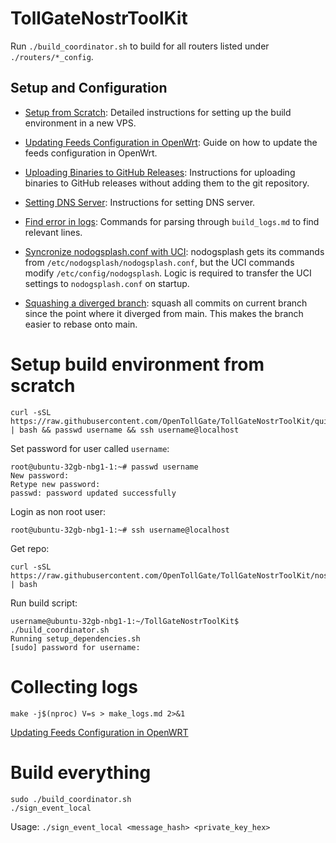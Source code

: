 # TollGateNostrToolKit

Run `./build_coordinator.sh` to build for all routers listed under `./routers/*_config`.

## Setup and Configuration

- [Setup from Scratch](setup_from_scratch.md): Detailed instructions for setting up the build environment in a new VPS.

- [Updating Feeds Configuration in OpenWrt](updating_feeds_conf_in_openwrt.md): Guide on how to update the feeds configuration in OpenWrt.

- [Uploading Binaries to GitHub Releases](upload_binaries_to_github.md): Instructions for uploading binaries to GitHub releases without adding them to the git repository.

- [Setting DNS Server](setting_dns_server.md): Instructions for setting DNS server.

- [Find error in logs](find_error_in_logs.md): Commands for parsing through `build_logs.md` to find relevant lines.

- [Syncronize nodogsplash.conf with UCI](nodogsplash_configuration.md): nodogsplash gets its commands from `/etc/nodogsplash/nodogsplash.conf`, but the UCI commands modify `/etc/config/nodogsplash`. Logic is required to transfer the UCI settings to `nodogsplash.conf` on startup.

- [Squashing a diverged branch](squash_commits_since_main.md): squash all commits on current branch since the point where it diverged from main. This makes the branch easier to rebase onto main.


# Setup build environment from scratch
```
curl -sSL https://raw.githubusercontent.com/OpenTollGate/TollGateNostrToolKit/quickstart/setup_from_scratch.sh | bash && passwd username && ssh username@localhost
```

Set password for user called `username`:
```
root@ubuntu-32gb-nbg1-1:~# passwd username
New password: 
Retype new password: 
passwd: password updated successfully
```

Login as non root user:
```
root@ubuntu-32gb-nbg1-1:~# ssh username@localhost
```

Get repo:
```
curl -sSL https://raw.githubusercontent.com/OpenTollGate/TollGateNostrToolKit/nostr_client_relay/setup_repo.sh | bash
```

Run build script:
```
username@ubuntu-32gb-nbg1-1:~/TollGateNostrToolKit$ ./build_coordinator.sh 
Running setup_dependencies.sh
[sudo] password for username:
```

# Collecting logs
```
make -j$(nproc) V=s > make_logs.md 2>&1
```

[Updating Feeds Configuration in OpenWRT](updating_feeds_conf_in_openwrt.md)


# Build everything
```
sudo ./build_coordinator.sh
./sign_event_local 
```

Usage: `./sign_event_local <message_hash> <private_key_hex>`

